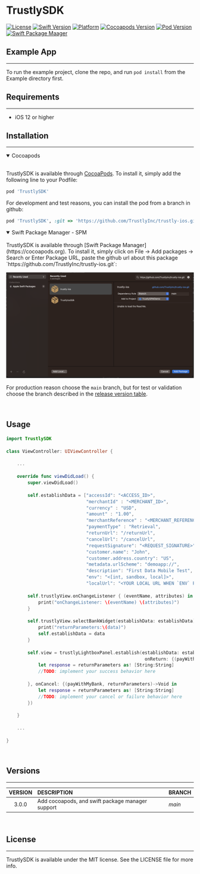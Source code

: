 # TrustlySDK

[![License](https://badgen.net/badge/license/MIT/blue?icon=swift)](https://cocoapods.org/pods/TrustlySDK)
[![Swift Version](https://badgen.net/badge/swift/5/orange?icon=swift)](https://cocoapods.org/pods/TrustlySDK)
[![Platform](https://badgen.net/badge/iOS/v12/green?icon=swift)](https://cocoapods.org/pods/TrustlySDK)
[![Cocoapods Version](https://badgen.net/badge/cocoapods/v1.12.0/blue?icon=swift)](https://cocoapods.org/pods/TrustlySDK)
[![Pod Version](https://badgen.net/badge/pod/v3.0.0/yellow?icon=swift)](https://cocoapods.org/pods/TrustlySDK)
[![Swift Package Maager](https://badgen.net/badge/spm/available/green?icon=swift)](https://cocoapods.org/pods/TrustlySDK)

## Example App
---
To run the example project, clone the repo, and run `pod install` from the Example directory first.

## Requirements
---
- iOS 12 or higher

## Installation
---
<details open>
<summary>Cocoapods</summary>
<br />

TrustlySDK is available through [CocoaPods](https://cocoapods.org). To install
it, simply add the following line to your Podfile:

```ruby
pod 'TrustlySDK'
```

For development and test reasons, you can install the pod from a branch in github:
```ruby
pod 'TrustlySDK', :git => 'https://github.com/TrustlyInc/trustly-ios.git', :branch => '<BRANCH_NAME>'
```
</details>

<details open>
<summary>Swift Package Manager - SPM</summary>
<br />
TrustlySDK is available through [Swift Package Manager](https://cocoapods.org). To install
it, simply click on File -> Add packages -> Search or Enter Package URL, paste the github url about this package `https://github.com/TrustlyInc/trustly-ios.git`:

![Add package url](docs/images/swift_package_manager.png)

For production reason choose the `main` branch, but for test or validation choose the branch described in the [release version table](#versions).
</details>
<br />

## Usage

```swift
import TrustlySDK

class ViewController: UIViewController {

    ...

    override func viewDidLoad() {
        super.viewDidLoad()
        
        self.establishData = ["accessId": "<ACCESS_ID>",
                              "merchantId" : "<MERCHANT_ID>",
                              "currency" : "USD",
                              "amount" : "1.00",
                              "merchantReference" : "<MERCHANT_REFERENCE>",
                              "paymentType" : "Retrieval",
                              "returnUrl": "/returnUrl",
                              "cancelUrl": "/cancelUrl",
                              "requestSignature": "<REQUEST_SIGNATURE>",
                              "customer.name": "John",
                              "customer.address.country": "US",
                              "metadata.urlScheme": "demoapp://",
                              "description": "First Data Mobile Test",
                              "env": "<[int, sandbox, local]>",
                              "localUrl": "<YOUR LOCAL URL WHEN `ENV` PROPERTY IS `LOCAL` (ex: https://192.168.0.30:8000)>"]
        
        self.trustlyView.onChangeListener { (eventName, attributes) in
            print("onChangeListener: \(eventName) \(attributes)")
        }

        self.trustlyView.selectBankWidget(establishData: establishData) { (view, data) in
            print("returnParameters:\(data)")
            self.establishData = data
        }

        self.view = trustlyLightboxPanel.establish(establishData: establishData,
                                                    onReturn: {(payWithMyBank, returnParameters)->Void in
            let response = returnParameters as! [String:String]
            //TODO: implement your success behavior here
            
        }, onCancel: {(payWithMyBank, returnParameters)->Void in
            let response = returnParameters as! [String:String]
            //TODO: implement your cancel or failure behavior here
        })

    }

    ...

}
```
<br />

## Versions
___

| VERSION   | DESCRIPTION   | BRANCH |
| :-------: | :-----------  | :----------- |
3.0.0     | Add cocoapods, and swift package manager support | *main*


<br />

## License
___

TrustlySDK is available under the MIT license. See the LICENSE file for more info.
